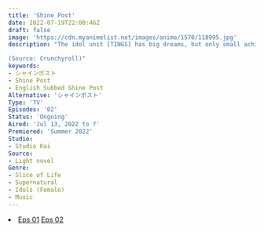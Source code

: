 ```yaml
---
title: 'Shine Post'
date: 2022-07-19T22:00:46Z
draft: false
image: 'https://cdn.myanimelist.net/images/anime/1570/118995.jpg'
description: "The idol unit [TINGS] has big dreams, but only small achievements, and is not very popular. The best manager in the world was supposed to be their savior, but... [I'm not interested in being your manager.] The man who shows up is Naose Hinaki, a man with no motivation. However, he has a special power...? This is a story of you and the girls shining brightly to become [absolute idols.] The best idol entertainment begins here!

(Source: Crunchyroll)"
keywords:
- シャインポスト
- Shine Post
- English Subbed Shine Post
Alternative: 'シャインポスト'
Type: 'TV'
Episodes: '02'
Status: 'Ongoing'
Aired: 'Jul 13, 2022 to ?'
Premiered: 'Summer 2022'
Studio:
- Studio Kai
Source:
- Light novel
Genre:
- Slice of Life
- Supernatural
- Idols (Female)
- Music
---
```


<div class="bc-1 d-g p-5">
<li class="d-g gg-5 gtc-e">
  <a id="allvideo" href="#" data-video="//embed.hugonime.repl.co/videokf.php?id=ShinePost/Shine Post - 01" rel=nofollow">Eps 01</a>
  <a id="allvideo" href="#" data-video="//embed.hugonime.repl.co/videokf.php?id=ShinePost/Shine Post - 02" rel=nofollow">Eps 02</a>
</li>
</div>